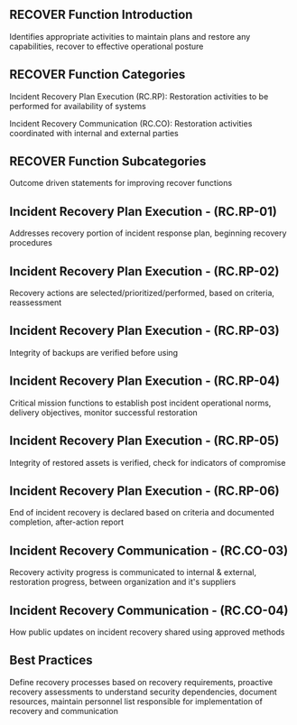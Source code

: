 ## RECOVER Function Introduction

Identifies appropriate activities to maintain plans and restore any capabilities, recover to effective operational posture

## RECOVER Function Categories

Incident Recovery Plan Execution (RC.RP): Restoration activities to be performed for availability of systems

Incident Recovery Communication (RC.CO): Restoration activities coordinated with internal and external parties

## RECOVER Function Subcategories

Outcome driven statements for improving recover functions

## Incident Recovery Plan Execution - (RC.RP-01)

Addresses recovery portion of incident response plan, beginning recovery procedures

## Incident Recovery Plan Execution - (RC.RP-02)

Recovery actions are selected/prioritized/performed, based on criteria, reassessment

## Incident Recovery Plan Execution - (RC.RP-03)

Integrity of backups are verified before using

## Incident Recovery Plan Execution - (RC.RP-04)

Critical mission functions to establish post incident operational norms, delivery objectives, monitor successful restoration

## Incident Recovery Plan Execution - (RC.RP-05)

Integrity of restored assets is verified, check for indicators of compromise

## Incident Recovery Plan Execution - (RC.RP-06)

End of incident recovery is declared based on criteria and documented completion, after-action report

## Incident Recovery Communication - (RC.CO-03)

Recovery activity progress is communicated to internal & external, restoration progress, between organization and it's suppliers

## Incident Recovery Communication - (RC.CO-04)

How public updates on incident recovery shared using approved methods

## Best Practices

Define recovery processes based on recovery requirements, proactive recovery assessments to understand security dependencies, document resources, maintain personnel list responsible for implementation of recovery and communication
